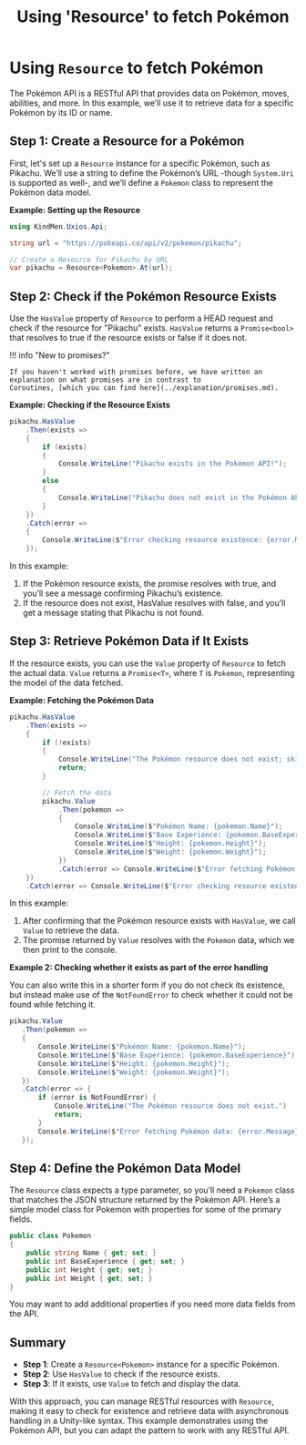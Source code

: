 ﻿---
title: "Using 'Resource' to fetch Pokémon"
---

# Using `Resource` to fetch Pokémon

The Pokémon API is a RESTful API that provides data on Pokémon, moves, abilities, and more. In this example, we’ll use
it to retrieve data for a specific Pokémon by its ID or name.

## Step 1: Create a Resource for a Pokémon

First, let's set up a `Resource` instance for a specific Pokémon, such as Pikachu. We’ll use a string to define 
the Pokémon’s URL -though `System.Uri` is supported as well-, and we’ll define a `Pokemon` class to represent the 
Pokémon data model.

**Example: Setting up the Resource**

```csharp
using KindMen.Uxios.Api;

string url = "https://pokeapi.co/api/v2/pokemon/pikachu";

// Create a Resource for Pikachu by URL
var pikachu = Resource<Pokemon>.At(url);
```

## Step 2: Check if the Pokémon Resource Exists

Use the `HasValue` property of `Resource` to perform a HEAD request and check if the resource for "Pikachu" exists. 
`HasValue` returns a `Promise<bool>` that resolves to true if the resource exists or false if it does not.

!!! info "New to promises?"

    If you haven't worked with promises before, we have written an explanation on what promises are in contrast to 
    Coroutines, [which you can find here](../explanation/promises.md).

**Example: Checking if the Resource Exists**

```csharp
pikachu.HasValue
    .Then(exists =>
    {
        if (exists)
        {
            Console.WriteLine("Pikachu exists in the Pokémon API!");
        }
        else
        {
            Console.WriteLine("Pikachu does not exist in the Pokémon API.");
        }
    })
    .Catch(error =>
    {
        Console.WriteLine($"Error checking resource existence: {error.Message}");
    });
```

In this example:

1. If the Pokémon resource exists, the promise resolves with true, and you’ll see a message confirming Pikachu’s
   existence.
2. If the resource does not exist, HasValue resolves with false, and you’ll get a message stating that Pikachu is not
   found.

## Step 3: Retrieve Pokémon Data if It Exists

If the resource exists, you can use the `Value` property of `Resource` to fetch the actual data. `Value` returns a
`Promise<T>`, where `T` is `Pokemon`, representing the model of the data fetched.

**Example: Fetching the Pokémon Data**

```csharp
pikachu.HasValue
    .Then(exists =>
    {
        if (!exists)
        {
            Console.WriteLine("The Pokémon resource does not exist; skipping data fetch.");
            return;
        }

        // Fetch the data
        pikachu.Value
            .Then(pokemon =>
            {
                Console.WriteLine($"Pokémon Name: {pokemon.Name}");
                Console.WriteLine($"Base Experience: {pokemon.BaseExperience}");
                Console.WriteLine($"Height: {pokemon.Height}");
                Console.WriteLine($"Weight: {pokemon.Weight}");
            })
            .Catch(error => Console.WriteLine($"Error fetching Pokémon data: {error.Message}"));
    })
    .Catch(error => Console.WriteLine($"Error checking resource existence: {error.Message}"));
```

In this example:

1. After confirming that the Pokémon resource exists with `HasValue`, we call `Value` to retrieve the data.
2. The promise returned by `Value` resolves with the `Pokemon` data, which we then print to the console.

**Example 2: Checking whether it exists as part of the error handling**

You can also write this in a shorter form if you do not check its existence, but instead make use of the `NotFoundError`
to check whether it could not be found while fetching it.

```csharp
pikachu.Value
   .Then(pokemon =>
   {
       Console.WriteLine($"Pokémon Name: {pokemon.Name}");
       Console.WriteLine($"Base Experience: {pokemon.BaseExperience}");
       Console.WriteLine($"Height: {pokemon.Height}");
       Console.WriteLine($"Weight: {pokemon.Weight}");
   })
   .Catch(error => {
       if (error is NotFoundError) {
           Console.WriteLine("The Pokémon resource does not exist.")
           return;
       }
       Console.WriteLine($"Error fetching Pokémon data: {error.Message}")
   });
```

## Step 4: Define the Pokémon Data Model

The `Resource` class expects a type parameter, so you’ll need a `Pokemon` class that matches the JSON structure returned
by the Pokémon API. Here’s a simple model class for Pokemon with properties for some of the primary fields.

```csharp
public class Pokemon
{
    public string Name { get; set; }
    public int BaseExperience { get; set; }
    public int Height { get; set; }
    public int Weight { get; set; }
}
```

You may want to add additional properties if you need more data fields from the API.

## Summary

- **Step 1**: Create a `Resource<Pokemon>` instance for a specific Pokémon.
- **Step 2**: Use `HasValue` to check if the resource exists.
- **Step 3**: If it exists, use `Value` to fetch and display the data.

With this approach, you can manage RESTful resources with `Resource`, making it easy to check for existence and
retrieve data with asynchronous handling in a Unity-like syntax. This example demonstrates using the Pokémon API, but
you can adapt the pattern to work with any RESTful API.
